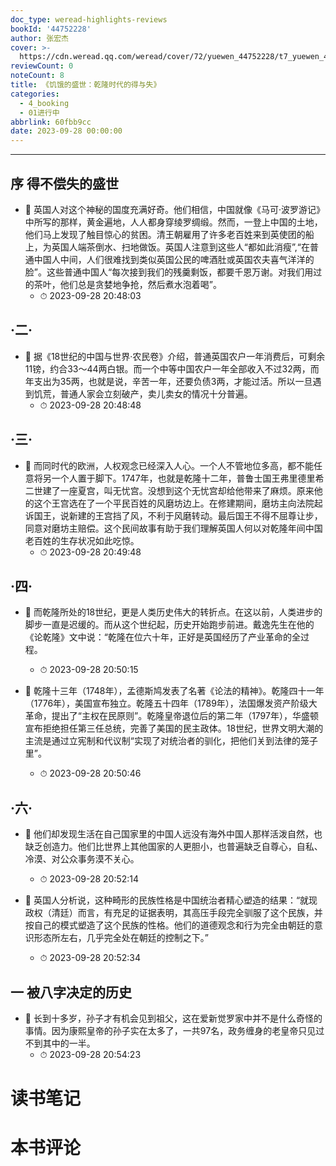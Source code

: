 ```yaml
---
doc_type: weread-highlights-reviews
bookId: '44752228'
author: 张宏杰
cover: >-
  https://cdn.weread.qq.com/weread/cover/72/yuewen_44752228/t7_yuewen_447522281679305568.jpg
reviewCount: 0
noteCount: 8
title: 《饥饿的盛世：乾隆时代的得与失》
categories:
  - 4_booking
  - 01进行中
abbrlink: 60fbb9cc
date: 2023-09-28 00:00:00
---
```


---


## 序 得不偿失的盛世


- 📌 英国人对这个神秘的国度充满好奇。他们相信，中国就像《马可·波罗游记》中所写的那样，黄金遍地，人人都身穿绫罗绸缎。然而，一登上中国的土地，他们马上发现了触目惊心的贫困。清王朝雇用了许多老百姓来到英使团的船上，为英国人端茶倒水、扫地做饭。英国人注意到这些人“都如此消瘦”,“在普通中国人中间，人们很难找到类似英国公民的啤酒肚或英国农夫喜气洋洋的脸”。这些普通中国人“每次接到我们的残羹剩饭，都要千恩万谢。对我们用过的茶叶，他们总是贪婪地争抢，然后煮水泡着喝”。 
    - ⏱ 2023-09-28 20:48:03 
## ·二·


- 📌 据《18世纪的中国与世界·农民卷》介绍，普通英国农户一年消费后，可剩余11镑，约合33～44两白银。而一个中等中国农户一年全部收入不过32两，而年支出为35两，也就是说，辛苦一年，还要负债3两，才能过活。所以一旦遇到饥荒，普通人家会立刻破产，卖儿卖女的情况十分普遍。 
    - ⏱ 2023-09-28 20:48:48 
## ·三·


- 📌 而同时代的欧洲，人权观念已经深入人心。一个人不管地位多高，都不能任意将另一个人置于脚下。1747年，也就是乾隆十二年，普鲁士国王弗里德里希二世建了一座夏宫，叫无忧宫。没想到这个无忧宫却给他带来了麻烦。原来他的这个王宫选在了一个平民百姓的风磨坊边上。在修建期间，磨坊主向法院起诉国王，说新建的王宫挡了风，不利于风磨转动。最后国王不得不屈尊让步，同意对磨坊主赔偿。这个民间故事有助于我们理解英国人何以对乾隆年间中国老百姓的生存状况如此吃惊。 
    - ⏱ 2023-09-28 20:49:48 
## ·四·


- 📌 而乾隆所处的18世纪，更是人类历史伟大的转折点。在这以前，人类进步的脚步一直是迟缓的。而从这个世纪起，历史开始跑步前进。戴逸先生在他的《论乾隆》文中说：“乾隆在位六十年，正好是英国经历了产业革命的全过程。 
    - ⏱ 2023-09-28 20:50:15 

- 📌 乾隆十三年（1748年），孟德斯鸠发表了名著《论法的精神》。乾隆四十一年（1776年），美国宣布独立。乾隆五十四年（1789年），法国爆发资产阶级大革命，提出了“主权在民原则”。乾隆皇帝退位后的第二年（1797年），华盛顿宣布拒绝担任第三任总统，完善了美国的民主政体。18世纪，世界文明大潮的主流是通过立宪制和代议制“实现了对统治者的驯化，把他们关到法律的笼子里”。 
    - ⏱ 2023-09-28 20:50:46 
## ·六·


- 📌 他们却发现生活在自己国家里的中国人远没有海外中国人那样活泼自然，也缺乏创造力。他们比世界上其他国家的人更胆小，也普遍缺乏自尊心，自私、冷漠、对公众事务漠不关心。 
    - ⏱ 2023-09-28 20:52:14 

- 📌 英国人分析说，这种畸形的民族性格是中国统治者精心塑造的结果：“就现政权（清廷）而言，有充足的证据表明，其高压手段完全驯服了这个民族，并按自己的模式塑造了这个民族的性格。他们的道德观念和行为完全由朝廷的意识形态所左右，几乎完全处在朝廷的控制之下。” 
    - ⏱ 2023-09-28 20:52:34 
## 一 被八字决定的历史


- 📌 长到十多岁，孙子才有机会见到祖父，这在爱新觉罗家中并不是什么奇怪的事情。因为康熙皇帝的孙子实在太多了，一共97名，政务缠身的老皇帝只见过不到其中的一半。 
    - ⏱ 2023-09-28 20:54:23 

# 读书笔记


# 本书评论
